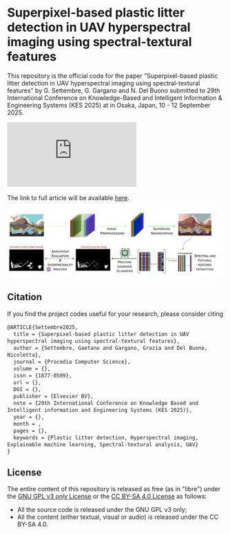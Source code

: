 # Superpixel-based plastic litter detection in UAV hyperspectral imaging using spectral-textural features
This repository is the official code for the paper "Superpixel-based plastic litter detection in UAV hyperspectral imaging using spectral-textural features" by G. Settembre, G. Gargano and N. Del Buono submitted to 29th International Conference on Knowledge-Based and Intelligent Information & Engineering Systems (KES 2025) at in Osaka, Japan, 10 - 12 September 2025.

[![Citation Badge](https://api.juleskreuer.eu/citation-badge.php?doi=YOURDOI)](https://juleskreuer.eu/projects/citation-badge)

The link to full article will be available [here](#).

![Workflow](https://github.com/gaetanosettembre/hyperplast/blob/main/paper/workflow_hyperplast.png?raw=true)


## Citation
If you find the project codes useful for your research, please consider citing

```
@ARTICLE{Settembre2025,
  title = {Superpixel-based plastic litter detection in UAV hyperspectral imaging using spectral-textural features},
  author = {Settembre, Gaetano and Gargano, Grazia and Del Buono, Nicoletta},
  journal = {Procedia Computer Science},
  volume = {},
  issn = {1877-0509},
  url = {},
  DOI = {},
  publisher = {Elsevier BV},
  note = {29th International Conference on Knowledge Based and Intelligent information and Engineering Systems (KES 2025)},
  year = {},
  month = ,
  pages = {},
  keywords = {Plastic litter detection, Hyperspectral imaging, Explainable machine learning, Spectral-textural analysis, UAV}
}

```

## License

The entire content of this repository is released as free (as in "libre") under the [GNU GPL v3 _only_ License](LICENSE) or the [CC BY-SA 4.0 License](https://creativecommons.org/licenses/by-sa/4.0/legalcode) as follows:

- All the source code is released under the GNU GPL v3 only;
- All the content (either textual, visual or audio) is released under the CC BY-SA 4.0.


